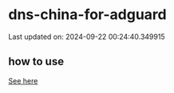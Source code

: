 # dns-china-for-adguard

Last updated on: 2024-09-22 00:24:40.349915

## how to use

[See here](https://github.com/AdguardTeam/AdGuardHome/wiki/Configuration#upstreams-from-file)